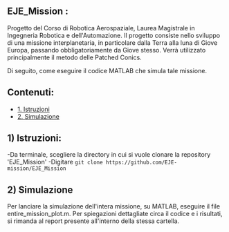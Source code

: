 ## EJE_Mission :

Progetto del Corso di Robotica Aerospaziale, Laurea Magistrale in Ingegneria Robotica e dell'Automazione.
Il progetto consiste nello sviluppo di una missione interplanetaria, in particolare dalla Terra alla luna di Giove Europa, passando obbligatoriamente da Giove stesso. 
Verrà utilizzato principalmente il metodo delle Patched Conics.

Di seguito, come eseguire il codice MATLAB che simula tale missione.

## Contenuti:
* [1. Istruzioni](#1-istruzioni)
* [2. Simulazione](#2-simulazione)


## 1) Istruzioni:
-Da terminale, scegliere la directory in cui si vuole clonare la repository 'EJE_Mission' 
-Digitare 
     ```
	git clone https://github.com/EJE-mission/EJE_Mission
     ```
	
## 2) Simulazione
Per lanciare la simulazione dell'intera missione, su MATLAB, eseguire il file entire_mission_plot.m.
Per spiegazioni dettagliate circa il codice e i risultati, si rimanda al report presente all'interno della stessa cartella.


